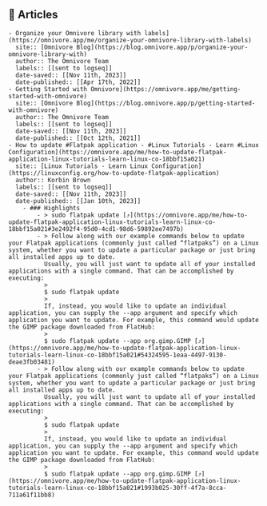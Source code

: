 ## 🔖 Articles
	- Organize your Omnivore library with labels](https://omnivore.app/me/organize-your-omnivore-library-with-labels)
	  site:: [Omnivore Blog](https://blog.omnivore.app/p/organize-your-omnivore-library-with)
	  author:: The Omnivore Team
	  labels:: [[sent to logseq]]
	  date-saved:: [[Nov 11th, 2023]]
	  date-published:: [[Apr 17th, 2022]]
	- Getting Started with Omnivore](https://omnivore.app/me/getting-started-with-omnivore)
	  site:: [Omnivore Blog](https://blog.omnivore.app/p/getting-started-with-omnivore)
	  author:: The Omnivore Team
	  labels:: [[sent to logseq]]
	  date-saved:: [[Nov 11th, 2023]]
	  date-published:: [[Oct 12th, 2021]]
	- How to update #Flatpak application - #Linux Tutorials - Learn #Linux Configuration](https://omnivore.app/me/how-to-update-flatpak-application-linux-tutorials-learn-linux-co-18bbf15a021)
	  site:: [Linux Tutorials - Learn Linux Configuration](https://linuxconfig.org/how-to-update-flatpak-application)
	  author:: Korbin Brown
	  labels:: [[sent to logseq]] 
	  date-saved:: [[Nov 11th, 2023]]
	  date-published:: [[Jan 10th, 2023]]
		- ### Highlights
			- > sudo flatpak update [⤴️](https://omnivore.app/me/how-to-update-flatpak-application-linux-tutorials-learn-linux-co-18bbf15a021#3e2492f4-95d0-4cd1-98d6-59892ee7497b)
			- > Follow along with our example commands below to update your Flatpak applications (commonly just called “flatpaks”) on a Linux system, whether you want to update a particular package or just bring all installed apps up to date.
			  Usually, you will just want to update all of your installed applications with a single command. That can be accomplished by executing:
			  > 
			  $ sudo flatpak update
			  > 
			  If, instead, you would like to update an individual application, you can supply the --app argument and specify which application you want to update. For example, this command would update the GIMP package downloaded from FlatHub:
			  > 
			  $ sudo flatpak update --app org.gimp.GIMP [⤴️](https://omnivore.app/me/how-to-update-flatpak-application-linux-tutorials-learn-linux-co-18bbf15a021#54324595-1eaa-4497-9130-deae3fb03481)
			- > Follow along with our example commands below to update your Flatpak applications (commonly just called “flatpaks”) on a Linux system, whether you want to update a particular package or just bring all installed apps up to date.
			  Usually, you will just want to update all of your installed applications with a single command. That can be accomplished by executing:
			  > 
			  $ sudo flatpak update
			  > 
			  If, instead, you would like to update an individual application, you can supply the --app argument and specify which application you want to update. For example, this command would update the GIMP package downloaded from FlatHub:
			  > 
			  $ sudo flatpak update --app org.gimp.GIMP [⤴️](https://omnivore.app/me/how-to-update-flatpak-application-linux-tutorials-learn-linux-co-18bbf15a021#1993b025-30ff-4f7a-8cca-711a61f11bb8)